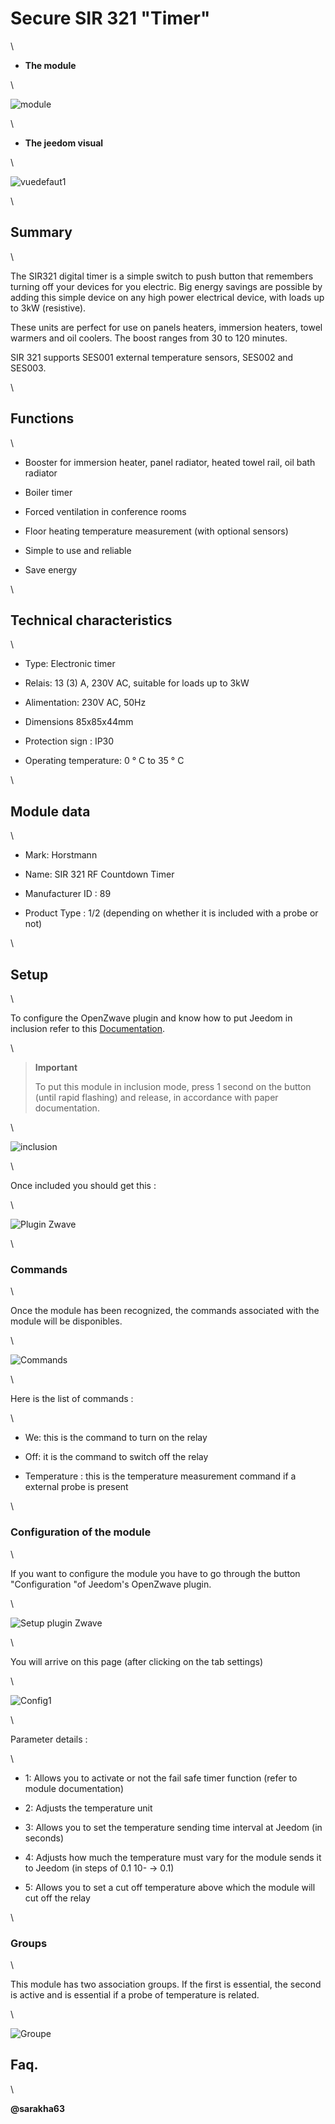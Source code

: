 Secure SIR 321 "Timer" 
======================

\

-   **The module**

\

![module](images/secure.sir321/module.jpg)

\

-   **The jeedom visual**

\

![vuedefaut1](images/secure.sir321/vuedefaut1.jpg)

\

Summary 
------

\

The SIR321 digital timer is a simple switch to
push button that remembers turning off your devices for you
electric. Big energy savings are possible by adding
this simple device on any high power electrical device,
with loads up to 3kW (resistive).

These units are perfect for use on panels
heaters, immersion heaters, towel warmers and oil coolers. The
boost ranges from 30 to 120 minutes.

SIR 321 supports SES001 external temperature sensors,
SES002 and SES003.

\

Functions
---------

\

-   Booster for immersion heater, panel radiator, heated towel rail,
    oil bath radiator

-   Boiler timer

-   Forced ventilation in conference rooms

-   Floor heating temperature measurement (with optional sensors)

-   Simple to use and reliable

-   Save energy

\

Technical characteristics 
---------------------------

\

-   Type: Electronic timer

-   Relais: 13 (3) A, 230V AC, suitable for loads up to
    3kW

-   Alimentation: 230V AC, 50Hz

-   Dimensions 85x85x44mm

-   Protection sign : IP30

-   Operating temperature: 0 ° C to 35 ° C

\

Module data 
-----------------

\

-   Mark: Horstmann

-   Name: SIR 321 RF Countdown Timer

-   Manufacturer ID : 89

-   Product Type : 1/2 (depending on whether it is included with a probe
    or not)

\

Setup
-------------

\

To configure the OpenZwave plugin and know how to put Jeedom in
inclusion refer to this
[Documentation](https://jeedom.fr/doc/documentation/plugins/openzwave/en_US/openzwave.html).

\

> **Important**
>
> To put this module in inclusion mode, press 1 second on
> the button (until rapid flashing) and release, in accordance with
> paper documentation.

\

![inclusion](images/secure.sir321/inclusion.jpg)

\

Once included you should get this :

\

![Plugin Zwave](images/secure.sir321/information.jpg)

\

### Commands

\

Once the module has been recognized, the commands associated with the module will be
disponibles.

\

![Commands](images/secure.sir321/commandes.jpg)

\

Here is the list of commands :

\

-   We: this is the command to turn on the relay

-   Off: it is the command to switch off the relay

-   Temperature : this is the temperature measurement command if a
    external probe is present

\

### Configuration of the module 

\

If you want to configure the module you have to go through the button
"Configuration "of Jeedom's OpenZwave plugin.

\

![Setup plugin Zwave](images/plugin/bouton_configuration.jpg)

\

You will arrive on this page (after clicking on the tab
settings)

\

![Config1](images/secure.sir321/config1.jpg)

\

Parameter details :

\

-   1: Allows you to activate or not the fail safe timer function (refer to
    module documentation)

-   2: Adjusts the temperature unit

-   3: Allows you to set the temperature sending time interval
    at Jeedom (in seconds)

-   4: Adjusts how much the temperature must vary for
    the module sends it to Jeedom (in steps of 0.1 10- → 0.1)

-   5: Allows you to set a cut off temperature above which
    the module will cut off the relay

\

### Groups

\

This module has two association groups. If the first is
essential, the second is active and is essential if a probe
of temperature is related.

\

![Groupe](images/secure.sir321/groupe.jpg)

Faq. 
------

\

**@sarakha63**
